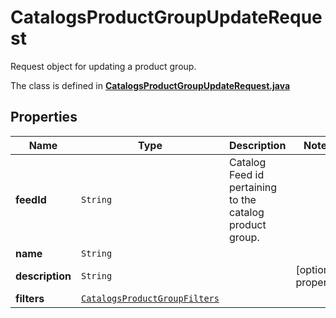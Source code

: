 

# CatalogsProductGroupUpdateRequest

Request object for updating a product group.

The class is defined in **[CatalogsProductGroupUpdateRequest.java](../../src/main/java/org/openapitools/model/CatalogsProductGroupUpdateRequest.java)**

## Properties

Name | Type | Description | Notes
------------ | ------------- | ------------- | -------------
**feedId** | `String` | Catalog Feed id pertaining to the catalog product group. | 
**name** | `String` |  | 
**description** | `String` |  |  [optional property]
**filters** | [`CatalogsProductGroupFilters`](CatalogsProductGroupFilters.md) |  | 






